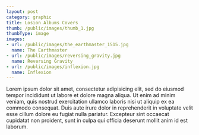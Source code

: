 ```yaml
---
layout: post
category: graphic
title: Losion Albums Covers
thumb: /public/images/thumb_1.jpg
thumbType: image
images:
- url: /public/images/the_earthmaster_1515.jpg
  name: The Earthmaster
- url: /public/images/reversing_gravity.jpg
  name: Reversing Gravity
- url: /public/images/inflexion.jpg
  name: Inflexion
---
```

Lorem ipsum dolor sit amet, consectetur adipisicing elit, sed do eiusmod
tempor incididunt ut labore et dolore magna aliqua. Ut enim ad minim veniam,
quis nostrud exercitation ullamco laboris nisi ut aliquip ex ea commodo
consequat. Duis aute irure dolor in reprehenderit in voluptate velit esse
cillum dolore eu fugiat nulla pariatur. Excepteur sint occaecat cupidatat non
proident, sunt in culpa qui officia deserunt mollit anim id est laborum.